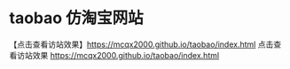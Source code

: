 # taobao    仿淘宝网站
 【点击查看访站效果】https://mcqx2000.github.io/taobao/index.html
点击查看访站效果 https://mcqx2000.github.io/taobao/index.html
